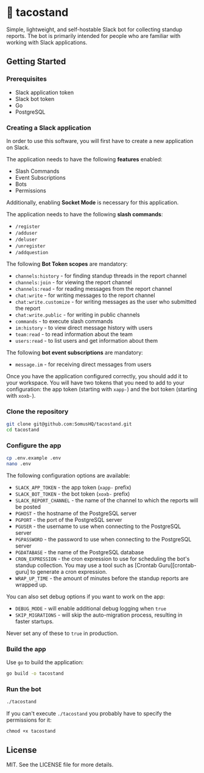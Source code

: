 # 🌮 tacostand

Simple, lightweight, and self-hostable Slack bot for collecting standup reports.
The bot is primarily intended for people who are familiar with working with
Slack applications.

## Getting Started

### Prerequisites

- Slack application token
- Slack bot token
- Go
- PostgreSQL

### Creating a Slack application

In order to use this software, you will first have to create a new application
on Slack.

The application needs to have the following **features** enabled:

- Slash Commands
- Event Subscriptions
- Bots
- Permissions

Additionally, enabling **Socket Mode** is necessary for this application.

The application needs to have the following **slash commands**:

- `/register`
- `/adduser`
- `/deluser`
- `/unregister`
- `/addquestion`

The following **Bot Token scopes** are mandatory:

- `channels:history` - for finding standup threads in the report channel
- `channels:join` - for viewing the report channel
- `channels:read` - for reading messages from the report channel
- `chat:write` - for writing messages to the report channel
- `chat:write.customize` - for writing messages as the user who submitted the
  report
- `chat:write.public` - for writing in public channels
- `commands` - to execute slash commands
- `im:history` - to view direct message history with users
- `team:read` - to read information about the team
- `users:read` - to list users and get information about them

The following **bot event subscriptions** are mandatory:

- `message.im` - for receiving direct messages from users

Once you have the application configured correctly, you should add it to your
workspace. You will have two tokens that you need to add to your configuration:
the app token (starting with `xapp-`) and the bot token (starting with `xoxb-`).

### Clone the repository

```sh
git clone git@github.com:SomusHQ/tacostand.git
cd tacostand
```

### Configure the app

```sh
cp .env.example .env
nano .env
```

The following configuration options are available:

- `SLACK_APP_TOKEN` - the app token (`xapp-` prefix)
- `SLACK_BOT_TOKEN` - the bot token (`xoxb-` prefix)
- `SLACK_REPORT_CHANNEL` - the name of the channel to which the reports will be
  posted
- `PGHOST` - the hostname of the PostgreSQL server
- `PGPORT` - the port of the PostgreSQL server
- `PGUSER` - the username to use when connecting to the PostgreSQL server
- `PGPASSWORD` - the password to use when connecting to the PostgreSQL server
- `PGDATABASE` - the name of the PostgreSQL database
- `CRON_EXPRESSION` - the cron expression to use for scheduling the bot's
  standup collection. You may use a tool such as [Crontab Guru][crontab-guru] to
  generate a cron expression.
- `WRAP_UP_TIME` - the amount of minutes before the standup reports are wrapped
  up.

You can also set debug options if you want to work on the app:

- `DEBUG_MODE` - will enable additional debug logging when `true`
- `SKIP_MIGRATIONS` - will skip the auto-migration process, resulting in faster
  startups.

Never set any of these to `true` in production.

### Build the app

Use `go` to build the application:

```sh
go build -o tacostand
```

### Run the bot

```sh
./tacostand
```

If you can't execute `./tacostand` you probably have to specify the permissions
for it:

```
chmod +x tacostand
```

## License

MIT. See the LICENSE file for more details.
